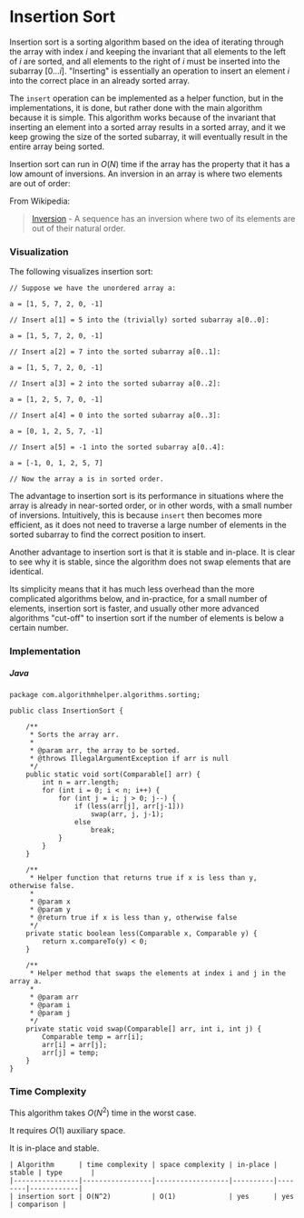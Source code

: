 # Insertion Sort

Insertion sort is a sorting algorithm based on the idea of iterating through the array with index 
$i$ and keeping the invariant that all elements to the left of $i$ are sorted, and all elements to 
the right of $i$ must be inserted into the subarray $[0...i]$. "Inserting" is essentially an 
operation to insert an element $i$ into the correct place in an already sorted array.

The `insert` operation can be implemented as a helper function, but in the implementations, it is 
done, but rather done with the main algorithm because it is simple. This algorithm works because of 
the invariant that inserting an element into a sorted array results in a sorted array, and it we 
keep growing the size of the sorted subarray, it will eventually result in the entire array being 
sorted.

Insertion sort can run in $O(N)$ time if the array has the property that it has a low amount of 
inversions. An inversion in an array is where two elements are out of order:

From Wikipedia:

> [Inversion](https://en.wikipedia.org/wiki/Inversion_%28discrete_mathematics%29) - A sequence has 
an inversion where two of its elements are out of their natural order.

### Visualization

The following visualizes insertion sort:

```
// Suppose we have the unordered array a:

a = [1, 5, 7, 2, 0, -1]

// Insert a[1] = 5 into the (trivially) sorted subarray a[0..0]:

a = [1, 5, 7, 2, 0, -1]

// Insert a[2] = 7 into the sorted subarray a[0..1]:

a = [1, 5, 7, 2, 0, -1]

// Insert a[3] = 2 into the sorted subarray a[0..2]:

a = [1, 2, 5, 7, 0, -1]

// Insert a[4] = 0 into the sorted subarray a[0..3]:

a = [0, 1, 2, 5, 7, -1]

// Insert a[5] = -1 into the sorted subarray a[0..4]:

a = [-1, 0, 1, 2, 5, 7]

// Now the array a is in sorted order.
```

The advantage to insertion sort is its performance in situations where the array is already in 
near-sorted order, or in other words, with a small number of inversions. Intuitively, this is 
because `insert` then becomes more efficient, as it does not need to traverse a large number of 
elements in the sorted subarray to find the correct position to insert. 

Another advantage to insertion sort is that it is stable and in-place. It is clear to see why it is 
stable, since the algorithm does not swap elements that are identical.

Its simplicity means that it has much less overhead than the more complicated algorithms below, and 
in-practice, for a small number of elements, insertion sort is faster, and usually other more 
advanced algorithms "cut-off" to insertion sort if the number of elements is below a certain number.

### Implementation

##### Java

```
package com.algorithmhelper.algorithms.sorting;

public class InsertionSort {

    /**
     * Sorts the array arr.
     *
     * @param arr, the array to be sorted.
     * @throws IllegalArgumentException if arr is null
     */
    public static void sort(Comparable[] arr) {
        int n = arr.length;
        for (int i = 0; i < n; i++) {
            for (int j = i; j > 0; j--) {
                if (less(arr[j], arr[j-1]))
                    swap(arr, j, j-1);
                else
                    break;
            }
        }
    }

    /**
     * Helper function that returns true if x is less than y, otherwise false.
     *
     * @param x
     * @param y
     * @return true if x is less than y, otherwise false
     */
    private static boolean less(Comparable x, Comparable y) {
        return x.compareTo(y) < 0;
    }

    /**
     * Helper method that swaps the elements at index i and j in the array a.
     *
     * @param arr
     * @param i
     * @param j
     */
    private static void swap(Comparable[] arr, int i, int j) {
        Comparable temp = arr[i];
        arr[i] = arr[j];
        arr[j] = temp;
    }
}
```

### Time Complexity

This algorithm takes $O(N^2)$ time in the worst case.

It requires $O(1)$ auxiliary space.

It is in-place and stable.

```
| Algorithm      | time complexity | space complexity | in-place | stable | type       |
|----------------|-----------------|------------------|----------|--------|------------|
| insertion sort | O(N^2)          | O(1)             | yes      | yes    | comparison |
```